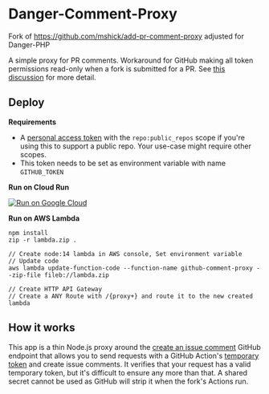# Danger-Comment-Proxy

Fork of https://github.com/mshick/add-pr-comment-proxy adjusted for Danger-PHP

A simple proxy for PR comments. Workaround for GitHub making all token permissions read-only when a fork is submitted for a PR. 
See [this discussion](https://github.community/t/github-actions-are-severely-limited-on-prs/18179/4) for more detail.

## Deploy

**Requirements**

- A [personal access token](https://github.com/settings/tokens) with the `repo:public_repos` scope if you're using this to support a public repo. Your use-case might require other scopes.
- This token needs to be set as environment variable with name `GITHUB_TOKEN`

**Run on Cloud Run**

[![Run on Google Cloud](https://deploy.cloud.run/button.svg)](https://deploy.cloud.run)

**Run on AWS Lambda**

```shell
npm install
zip -r lambda.zip .

// Create node:14 lambda in AWS console, Set environment variable
// Update code
aws lambda update-function-code --function-name github-comment-proxy --zip-file fileb://lambda.zip

// Create HTTP API Gateway
// Create a ANY Route with /{proxy+} and route it to the new created lambda
```

## How it works

This app is a thin Node.js proxy around the [create an issue comment](https://docs.github.com/en/rest/reference/issues#create-an-issue-comment) GitHub endpoint that allows you to send requests with a GitHub Action's [temporary token](https://docs.github.com/en/actions/configuring-and-managing-workflows/authenticating-with-the-github_token#about-the-github_token-secret) and create issue comments. It verifies that your request has a valid temporary token, but it's difficult to ensure any more than that. A shared secret cannot be used as GitHub will strip it when the fork's Actions run.
